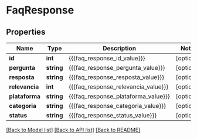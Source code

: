 # FaqResponse

## Properties
Name | Type | Description | Notes
------------ | ------------- | ------------- | -------------
**id** | **int** | {{{faq_response_id_value}}} | [optional] 
**pergunta** | **string** | {{{faq_response_pergunta_value}}} | [optional] 
**resposta** | **string** | {{{faq_response_resposta_value}}} | [optional] 
**relevancia** | **int** | {{{faq_response_relevancia_value}}} | [optional] 
**plataforma** | **string** | {{{faq_response_plataforma_value}}} | [optional] 
**categoria** | **string** | {{{faq_response_categoria_value}}} | [optional] 
**status** | **string** | {{{faq_response_status_value}}} | [optional] 

[[Back to Model list]](../README.md#documentation-for-models) [[Back to API list]](../README.md#documentation-for-api-endpoints) [[Back to README]](../README.md)


